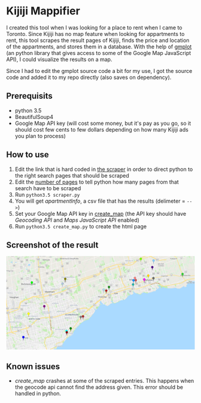 # Kijiji Mappifier

I created this tool when I was looking for a place to rent when I came to Toronto. Since Kijiji has no map feature when looking for appartments to rent, this tool scrapes the result pages of Kijiji, finds the price and location of the appartments, and stores them in a database. With the help of [gmplot](https://github.com/vgm64/gmplot) (an python library that gives access to some of the Google Map JavaScript API), I could visualize the results on a map.

Since I had to edit the gmplot source code a bit for my use, I got the source code and added it to my repo directly (also saves on dependency).

## Prerequisits

* python 3.5
* BeautifulSoup4
* Google Map API key (will cost some money, but it's pay as you go, so it should cost few cents to few dollars depending on how many Kijiji ads you plan to process)

## How to use

1. Edit the link that is hard coded in [the scraper](https://github.com/samasri/KijijiMapDrawer/blob/master/scraper.py#L88) in order to direct python to the right search pages that should be scraped
2. Edit the [number of pages](https://github.com/samasri/KijijiMapDrawer/blob/master/scraper.py#L89) to tell python how many pages from that search have to be scraped
3. Run `python3.5 scraper.py`
4. You will get _apartmentInfo_, a csv file that has the results (delimeter = `-->`)
5. Set your Google Map API key in [create_map](https://github.com/samasri/KijijiMapDrawer/blob/master/create_map.py#L28) (the API key should have _Geocoding API_ and _Maps JavaScript API_ enabled)
6. Run `python3.5 create_map.py` to create the html page

## Screenshot of the result

![Screenshot](https://github.com/samasri/KijijiMapDrawer/blob/master/Screenshot.png)

## Known issues

* _create_map_ crashes at some of the scraped entries. This happens when the geocode api cannot find the address given. This error should be handled in python.
